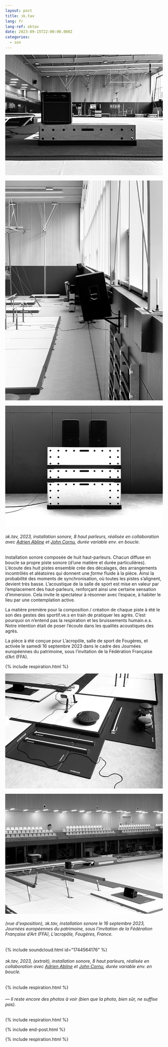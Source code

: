 ```yaml
---
layout: post
title: ɔk.tav
lang: fr
lang-ref: oktav
date: 2023-09-15T22:00:00.000Z
categories:
  - son
---
```


![](/imgs/octav11_UP.jpg)

![](/imgs/octav1_UP.jpg)

![](/imgs/octav15_UP.jpg)

###### *ɔk.tav*, 2023, installation sonore, 8 haut parleurs, réalisée en collaboration avec [Adrien Abline](http://ablineadrien.com/) et [John Cornu](https://www.johncornu.com/), durée variable env. en boucle.

Installation sonore composée de huit haut-parleurs. Chacun diffuse en boucle sa propre piste sonore (d’une matière et durée particulières). L’écoute des huit pistes ensemble crée des décalages, des arrangements incontrôlés et aléatoires qui donnent une *forme* fluide à la pièce. Ainsi la probabilité des moments de synchronisation, où toutes les pistes s’alignent, devient très basse. L’acoustique de la salle de sport est mise en valeur par l’emplacement des haut-parleurs, renforçant ainsi une certaine sensation d’immersion. Cela invite le spectateur à résonner avec l’espace, à habiter le lieu par une contemplation active.

La matière première pour la composition / création de chaque piste à été le son des gestes des sportif.ve.s en train de pratiquer les agrès. C’est pourquoi on n’entend pas la respiration et les bruissements humain.e.s. Notre intention était de poser l’écoute dans les qualités acoustiques des agrès.

La pièce à été conçue pour L’acropôle, salle de sport de Fougères, et activée le samedi 16 septembre 2023 dans le cadre des Journées européennes du patrimoine, sous l’invitation de la Fédération Française d’Art (FFA).

{% include respiration.html %}

![](/imgs/octav4_UP.jpg)

![](/imgs/octav3_UP.JPEG)

###### (vue d'exposition), *ɔk.tav*, installation sonore le 16 septembre 2023, Journées européennes du patrimoine, sous l’invitation de la Fédération Française d’Art (FFA), L’acropôle, Fougères, France.

{% include soundcloud.html id="1744564176" %}

###### *ɔk.tav*, 2023, (extrait), installation sonore, 8 haut parleurs, réalisée en collaboration avec [Adrien Abline](http://ablineadrien.com/) et [John Cornu](https://www.johncornu.com/), durée variable env. en boucle.

{% include respiration.html %}

###### — *Il reste encore des photos à voir (bien que la photo, bien sûr, ne suffise pas).*

{% include respiration.html %}

{% include end-post.html %}

{% include respiration.html %}
